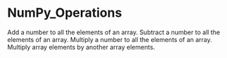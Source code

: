 # NumPy_Operations
Add a number to all the elements of an array. Subtract a number to all the elements of an array. Multiply a number to all the elements of an array. Multiply array elements by another array elements.

